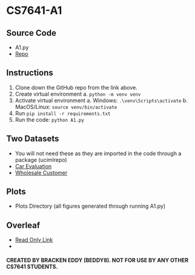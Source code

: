 # CS7641-A1

## Source Code
- A1.py
- [Repo](https://github.com/brackeneddy/CS7641-Supervised-Learning/tree/main)

## Instructions
1. Clone down the GitHub repo from the link above.
2. Create virtual environment
    a. `python -m venv venv`
3. Activate virtual environment
    a. Windows: `.\venv\Scripts\activate`
    b. MacOS/Linux: `source venv/bin/activate`
4. Run `pip install -r requirements.txt`
5. Run the code: `python A1.py`

## Two Datasets
- You will not need these as they are imported in the code through a package (ucimlrepo)
- [Car Evaluation](https://archive.ics.uci.edu/dataset/19/car+evaluation)
- [Wholesale Customer](https://archive.ics.uci.edu/dataset/292/wholesale+customers)

## Plots
- Plots Directory (all figures generated through running A1.py)

## Overleaf
- [Read Only Link](https://www.overleaf.com/read/bhtnhkjvxqyw#3bd8bd)
- 
#### CREATED BY BRACKEN EDDY (BEDDY8). NOT FOR USE BY ANY OTHER CS7641 STUDENTS.